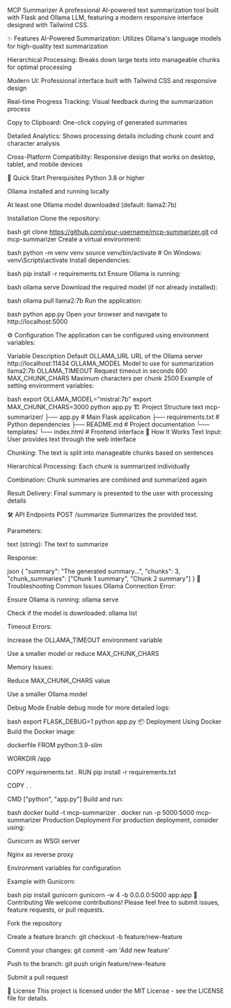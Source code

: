 MCP Summarizer
A professional AI-powered text summarization tool built with Flask and Ollama LLM, featuring a modern responsive interface designed with Tailwind CSS.

✨ Features
AI-Powered Summarization: Utilizes Ollama's language models for high-quality text summarization

Hierarchical Processing: Breaks down large texts into manageable chunks for optimal processing

Modern UI: Professional interface built with Tailwind CSS and responsive design

Real-time Progress Tracking: Visual feedback during the summarization process

Copy to Clipboard: One-click copying of generated summaries

Detailed Analytics: Shows processing details including chunk count and character analysis

Cross-Platform Compatibility: Responsive design that works on desktop, tablet, and mobile devices

🚀 Quick Start
Prerequisites
Python 3.8 or higher

Ollama installed and running locally

At least one Ollama model downloaded (default: llama2:7b)

Installation
Clone the repository:

bash
git clone https://github.com/your-username/mcp-summarizer.git
cd mcp-summarizer
Create a virtual environment:

bash
python -m venv venv
source venv/bin/activate  # On Windows: venv\Scripts\activate
Install dependencies:

bash
pip install -r requirements.txt
Ensure Ollama is running:

bash
ollama serve
Download the required model (if not already installed):

bash
ollama pull llama2:7b
Run the application:

bash
python app.py
Open your browser and navigate to http://localhost:5000

⚙️ Configuration
The application can be configured using environment variables:

Variable	Description	Default
OLLAMA_URL	URL of the Ollama server	http://localhost:11434
OLLAMA_MODEL	Model to use for summarization	llama2:7b
OLLAMA_TIMEOUT	Request timeout in seconds	600
MAX_CHUNK_CHARS	Maximum characters per chunk	2500
Example of setting environment variables:

bash
export OLLAMA_MODEL="mistral:7b"
export MAX_CHUNK_CHARS=3000
python app.py
🏗️ Project Structure
text
mcp-summarizer/
├── app.py                 # Main Flask application
├── requirements.txt       # Python dependencies
├── README.md             # Project documentation
└── templates/
    └── index.html        # Frontend interface
🧠 How It Works
Text Input: User provides text through the web interface

Chunking: The text is split into manageable chunks based on sentences

Hierarchical Processing: Each chunk is summarized individually

Combination: Chunk summaries are combined and summarized again

Result Delivery: Final summary is presented to the user with processing details

🛠️ API Endpoints
POST /summarize
Summarizes the provided text.

Parameters:

text (string): The text to summarize

Response:

json
{
  "summary": "The generated summary...",
  "chunks": 3,
  "chunk_summaries": ["Chunk 1 summary", "Chunk 2 summary"]
}
🐛 Troubleshooting
Common Issues
Ollama Connection Error:

Ensure Ollama is running: ollama serve

Check if the model is downloaded: ollama list

Timeout Errors:

Increase the OLLAMA_TIMEOUT environment variable

Use a smaller model or reduce MAX_CHUNK_CHARS

Memory Issues:

Reduce MAX_CHUNK_CHARS value

Use a smaller Ollama model

Debug Mode
Enable debug mode for more detailed logs:

bash
export FLASK_DEBUG=1
python app.py
📦 Deployment
Using Docker
Build the Docker image:

dockerfile
FROM python:3.9-slim

WORKDIR /app

COPY requirements.txt .
RUN pip install -r requirements.txt

COPY . .

CMD ["python", "app.py"]
Build and run:

bash
docker build -t mcp-summarizer .
docker run -p 5000:5000 mcp-summarizer
Production Deployment
For production deployment, consider using:

Gunicorn as WSGI server

Nginx as reverse proxy

Environment variables for configuration

Example with Gunicorn:

bash
pip install gunicorn
gunicorn -w 4 -b 0.0.0.0:5000 app:app
🤝 Contributing
We welcome contributions! Please feel free to submit issues, feature requests, or pull requests.

Fork the repository

Create a feature branch: git checkout -b feature/new-feature

Commit your changes: git commit -am 'Add new feature'

Push to the branch: git push origin feature/new-feature

Submit a pull request

📄 License
This project is licensed under the MIT License - see the LICENSE file for details.
